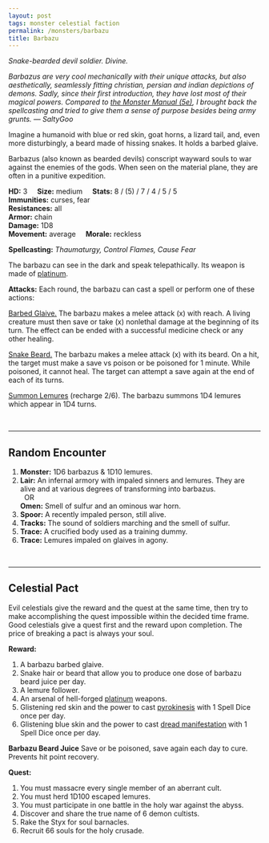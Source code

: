 ```yaml
---
layout: post
tags: monster celestial faction
permalink: /monsters/barbazu
title: Barbazu
---
```


*Snake-bearded devil soldier. Divine.*

<span class="alchemy"> *Barbazus are very cool mechanically with their unique attacks, but also aesthetically, seamlessly fitting christian, persian and indian depictions of demons. Sadly, since their first introduction, they have lost most of their magical powers. Compared to [the Monster Manual (5e)](https://5e.tools/book.html#mm), I brought back the spellcasting and tried to give them a sense of purpose besides being army grunts. — SaltyGoo* </span>

Imagine a humanoid with blue or red skin, goat horns, a lizard tail, and, even more disturbingly, a beard made of hissing snakes. It holds a barbed glaive.

Barbazus (also known as bearded devils) conscript wayward souls to war against the enemies of the gods. When seen on the material plane, they are often in a punitive expedition.

**HD:** 3  &nbsp; &nbsp;  **Size:** medium &nbsp; &nbsp; **Stats:** 8 / (5) / 7 / 4 / 5 / 5   <br>
**Immunities:** curses, fear <br>
**Resistances:** all <br>
**Armor:** chain <br>
**Damage:** 1D8 <br>
**Movement:** average &nbsp; &nbsp; **Morale:** reckless <br>

**Spellcasting:** *Thaumaturgy, Control Flames, Cause Fear*

The barbazu can see in the dark and speak telepathically. Its weapon is made of [platinum](https://saltygoo.github.io/2020/11/10/extra-rules#rare-metals). 

**Attacks:** Each round, the barbazu can cast a spell or perform one of these actions:

<ins>Barbed Glaive.</ins> The barbazu makes a melee attack (x) with reach. A living creature must then save or take (x) nonlethal damage at the beginning of its turn. The effect can be ended with a successful medicine check or any other healing.

<ins>Snake Beard.</ins>  The barbazu makes a melee attack (x) with its beard. On a hit, the target must make a save vs poison or be poisoned for 1 minute. While poisoned, it cannot heal. The target can attempt a save again at the end of each of its turns.

<ins>Summon Lemures</ins> (recharge 2/6). The barbazu summons 1D4 lemures which appear in 1D4 turns.

<br>

---

## Random Encounter

1. **Monster:** 1D6 barbazus & 1D10 lemures.
1. **Lair:** An infernal armory with impaled sinners and lemures. They are alive and at various degrees of transforming into barbazus. <br>	&nbsp; OR <br>	**Omen:** Smell of sulfur and an ominous war horn.
1. **Spoor:** A recently impaled person, still alive.
1. **Tracks:** The sound of soldiers marching and the smell of sulfur.
1. **Trace:** A crucified body used as a training dummy.
1. **Trace:** Lemures impaled on glaives in agony.

<br>

---

## Celestial Pact

Evil celestials give the reward and the quest at the same time, then try to make accomplishing the quest impossible within the decided time frame. Good celestials give a quest first and the reward upon completion. The price of breaking a pact is always your soul. 

**Reward:**

1. A barbazu barbed glaive.
1. Snake hair or beard that allow you to produce one dose of barbazu beard juice per day.
1. A lemure follower.
1. An arsenal of hell-forged [platinum](https://saltygoo.github.io/2020/11/10/extra-rules#rare-metals) weapons.
1. Glistening red skin and the power to cast [pyrokinesis](https://saltygoo.github.io/2020/11/13/pyrokinesis/) with 1 Spell Dice once per day.
1. Glistening blue skin and the power to cast [dread manifestation](https://saltygoo.github.io/2020/11/13/dread-manifestation/) with 1 Spell Dice once per day.

<span class="alchemy">**Barbazu Beard Juice** Save or be poisoned, save again each day to cure. Prevents hit point recovery.</span>

**Quest:**

1. You must massacre every single member of an aberrant cult.
1. You must herd 1D100 escaped lemures.
1. You must participate in one battle in the holy war against the abyss.
1. Discover and share the true name of 6 demon cultists.
1. Rake the Styx for soul barnacles.
1. Recruit 66 souls for the holy crusade.
